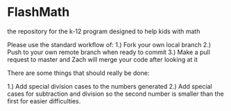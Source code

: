 FlashMath
=========

the repository for the k-12 program designed to help kids with math

Please use the standard workflow of:
  1.) Fork your own local branch
  2.) Push to your own remote branch when ready to commit
  3.) Make a pull request to master and Zach will merge your code 
  after looking at it
  
There are some things that should really be done:

  1.) Add special division cases to the numbers generated
  2.) Add special cases for subtraction and division so the second number is smaller
  than the first for easier difficulties.

